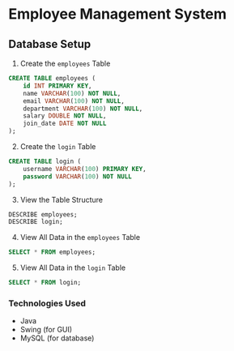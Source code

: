 # Employee Management System

## Database Setup

1. Create the `employees` Table

```sql
CREATE TABLE employees (
    id INT PRIMARY KEY,
    name VARCHAR(100) NOT NULL,
    email VARCHAR(100) NOT NULL,
    department VARCHAR(100) NOT NULL,
    salary DOUBLE NOT NULL,
    join_date DATE NOT NULL
);
```
2. Create the `login` Table
```sql
CREATE TABLE login (
    username VARCHAR(100) PRIMARY KEY,
    password VARCHAR(100) NOT NULL
);
```
3. View the Table Structure
```sql
DESCRIBE employees;
DESCRIBE login;
```
4. View All Data in the `employees` Table
```sql
SELECT * FROM employees;
```
5. View All Data in the `login` Table
```sql
SELECT * FROM login;
```

### Technologies Used
- Java
- Swing (for GUI)
- MySQL (for database)
